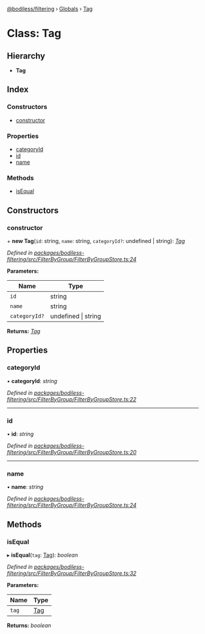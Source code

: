 [@bodiless/filtering](../README.md) › [Globals](../globals.md) › [Tag](tag.md)

# Class: Tag

## Hierarchy

* **Tag**

## Index

### Constructors

* [constructor](tag.md#constructor)

### Properties

* [categoryId](tag.md#categoryid)
* [id](tag.md#id)
* [name](tag.md#name)

### Methods

* [isEqual](tag.md#isequal)

## Constructors

###  constructor

\+ **new Tag**(`id`: string, `name`: string, `categoryId?`: undefined | string): *[Tag](tag.md)*

*Defined in [packages/bodiless-filtering/src/FilterByGroup/FilterByGroupStore.ts:24](https://github.com/johnsonandjohnson/Bodiless-JS/blob/a898b46d/packages/bodiless-filtering/src/FilterByGroup/FilterByGroupStore.ts#L24)*

**Parameters:**

Name | Type |
------ | ------ |
`id` | string |
`name` | string |
`categoryId?` | undefined &#124; string |

**Returns:** *[Tag](tag.md)*

## Properties

###  categoryId

• **categoryId**: *string*

*Defined in [packages/bodiless-filtering/src/FilterByGroup/FilterByGroupStore.ts:22](https://github.com/johnsonandjohnson/Bodiless-JS/blob/a898b46d/packages/bodiless-filtering/src/FilterByGroup/FilterByGroupStore.ts#L22)*

___

###  id

• **id**: *string*

*Defined in [packages/bodiless-filtering/src/FilterByGroup/FilterByGroupStore.ts:20](https://github.com/johnsonandjohnson/Bodiless-JS/blob/a898b46d/packages/bodiless-filtering/src/FilterByGroup/FilterByGroupStore.ts#L20)*

___

###  name

• **name**: *string*

*Defined in [packages/bodiless-filtering/src/FilterByGroup/FilterByGroupStore.ts:24](https://github.com/johnsonandjohnson/Bodiless-JS/blob/a898b46d/packages/bodiless-filtering/src/FilterByGroup/FilterByGroupStore.ts#L24)*

## Methods

###  isEqual

▸ **isEqual**(`tag`: [Tag](tag.md)): *boolean*

*Defined in [packages/bodiless-filtering/src/FilterByGroup/FilterByGroupStore.ts:32](https://github.com/johnsonandjohnson/Bodiless-JS/blob/a898b46d/packages/bodiless-filtering/src/FilterByGroup/FilterByGroupStore.ts#L32)*

**Parameters:**

Name | Type |
------ | ------ |
`tag` | [Tag](tag.md) |

**Returns:** *boolean*
